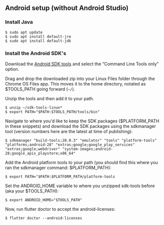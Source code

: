 ## Android setup (without Android Studio)

### Install Java

```terminal
$ sudo apt update
$ sudo apt install default-jre
$ sudo apt install default-jdk
```

### Install the Android SDK's

Download the [Android SDK tools]({{site.android-dev}}/studio/#downloads) and 
select the “Command Line Tools only” option.

Drag and drop the downloaded zip into your Linux Files folder through the 
Chrome OS Files app. This moves it to the home directory, notated as
$TOOLS_PATH going forward (`~/`).

Unzip the tools and then add it to your path.

```terminal
$ unzip ~/sdk-tools-linux*
$ export PATH="$PATH:$TOOLS_PATH/tools/bin"
```

Navigate to where you'd like to keep the SDK packages
($PLATFORM_PATH in these snippets) and download the SDK
packages using the sdkmanager tool (version numbers here are 
the latest at time of publishing):

```terminal
$ sdkmanager "build-tools;28.0.3" "emulator" "tools" "platform-tools" 
"platforms;android-28" "extras;google;google_play_services" 
"extras;google;webdriver" "system-images;android-28;google_apis_playstore;x86_64"
```

Add the Android platform tools to your path (you should find this where you 
ran the sdkmanager command: $PLATFORM_PATH):

```terminal
$ export PATH="$PATH:$PLATFORM_PATH/platform-tools
```

Set the ANDROID_HOME variable to where you unzipped sdk-tools before (aka 
your $TOOLS_PATH):

```terminal
$ export ANDROID_HOME="$TOOLS_PATH"
```

Now, run flutter doctor to accept the android-licenses:

```terminal
$ flutter doctor --android-licenses
```
